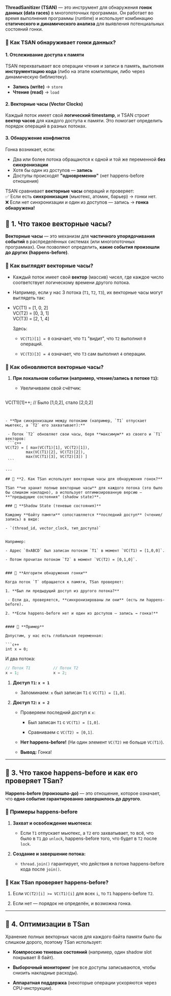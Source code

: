 **ThreadSanitizer (TSAN)** — это инструмент для обнаружения **гонок данных (data races)** в многопоточных программах. Он работает во время выполнения программы (runtime) и использует комбинацию **статического и динамического анализа** для выявления потенциальных состояний гонки.  

### 🔹 **Как TSAN обнаруживает гонки данных?**  

#### 1. **Отслеживание доступа к памяти**  
TSAN перехватывает все операции чтения и записи в память, выполняя **инструментацию кода** (либо на этапе компиляции, либо через динамическую библиотеку).  
- **Запись (write)** → `store`  
- **Чтение (read)** → `load`  

#### 2. **Векторные часы (Vector Clocks)**  
Каждый поток имеет свой **логический timestamp**, и TSAN строит **вектор часов** для каждого доступа к памяти. Это помогает определить порядок операций в разных потоках.  

#### 3. **Обнаружение конфликтов**  
Гонка возникает, если:  
- Два или более потока обращаются к одной и той же переменной **без синхронизации**
- Хотя бы один из доступов — **запись**  
- Доступы происходят **"одновременно"** (нет happens-before отношения)  

TSAN сравнивает **векторные часы** операций и проверяет:  
✅ Если есть **синхронизация** (мьютекс, атомик, барьер) → гонки нет.  
❌ Если нет синхронизации и один из доступов — запись → **гонка обнаружена!**  

## 🔹 **1. Что такое векторные часы?**

**Векторные часы** — это механизм для **частичного упорядочивания событий** в распределённых системах (или многопоточных программах). Они позволяют определить, **какие события произошли до других (happens-before)**.

### 🔸 **Как выглядят векторные часы?**

- Каждый поток имеет свой **вектор** (массив) чисел, где каждое число соответствует логическому времени другого потока.
    
- Например, если у нас 3 потока (`T1`, `T2`, `T3`), их векторные часы могут выглядеть так:
    

- VC(T1) = [1, 0, 2]  
    VC(T2) = [0, 3, 1]  
    VC(T3) = [2, 1, 4]  
    
    Здесь:
    
    - `VC(T1)[1] = 0` означает, что `T1` "видит", что `T2` выполнил `0` операций.
        
    - `VC(T3)[3] = 4` означает, что `T3` сам выполнил `4` операции.
        

### 🔸 **Как обновляются векторные часы?**

1. **При локальном событии (например, чтение/запись в потоке `T1`):**
    
    - Увеличиваем свой счётчик:
    ```c++
  VC(T1)[1]++;  // Было [1,0,2], стало [2,0,2]  
   ```

        
- **При синхронизации между потоками (например, `T1` отпускает мьютекс, а `T2` его захватывает):**
    
    - Поток `T2` обновляет свои часы, беря **максимум** из своего и `T1` векторов:
    ```c++
   VC(T2) = [ max(VC(T1)[1], VC(T2)[1]), 
            max(VC(T1)[2], VC(T2)[2]), 
            max(VC(T1)[3], VC(T2)[3]) ] 
    ```
  
---

## 🔹 **2. Как TSan использует векторные часы для обнаружения гонок?**

TSan **не хранит полные векторные часы** для каждого потока (это было бы слишком накладно), а использует оптимизированную версию — **"предыдущие состояния" (shadow state)**.

### 🔸 **Shadow State (теневые состояния)**

Каждому **байту памяти** сопоставляется **последний доступ** (чтение/запись) в виде:

- `(thread_id, vector_clock, тип_доступа)`
    

Например:

- Адрес `0xABCD` был записан потоком `T1` в момент `VC(T1) = [1,0,0]`.
    
- Потом прочитан потоком `T2` в момент `VC(T2) = [0,1,0]`.
    

### 🔸 **Алгоритм обнаружения гонки**

Когда поток `T` обращается к памяти, TSan проверяет:

1. **Был ли предыдущий доступ из другого потока?**
    
    - Если да, проверяется, **синхронизированы ли они** (есть ли happens-before).
        
2. **Если happens-before нет и один из доступов — запись → гонка!**
    

#### 📌 **Пример**

Допустим, у нас есть глобальная переменная:

```c++
int x = 0;
```

И два потока:

```c++
// Поток T1          // Поток T2
x = 1;               x = 2;
```

1. **Доступ `T1`: `x = 1`**
    
    - Запоминаем: `x` был записан `T1` с `VC(T1) = [1,0]`.
        
2. **Доступ `T2`: `x = 2`**
    
    - Проверяем последний доступ к `x`:
        
        - Был записан `T1` с `VC(T1) = [1,0]`.
            
        - Сравниваем с `VC(T2) = [0,1]`.
            
    - **Нет happens-before!** (Ни один элемент `VC(T2)` не больше `VC(T1)`).
        
    - **Вывод:** Гонка!
        

---

## 🔹 **3. Что такое happens-before и как его проверяет TSan?**

**Happens-before (произошло-до)** — это отношение, которое означает, что **одно событие гарантированно завершилось до другого**.

### 🔸 **Примеры happens-before**

1. **Захват и освобождение мьютекса:**
    
    - Если `T1` отпускает мьютекс, а `T2` его захватывает, то всё, что было в `T1` до `unlock`, happens-before того, что будет в `T2` после `lock`.
        
2. **Создание и завершение потока:**
    
    - `thread.join()` гарантирует, что действия в потоке happens-before кода после `join()`.
        

### 🔸 **Как TSan проверяет happens-before?**

1. Если `VC(T2)[i] >= VC(T1)[i]` для всех `i`, то `T1` happens-before `T2`.
    
2. Если нет — порядок не определён, и возможна гонка.
    

---

## 🔹 **4. Оптимизации в TSan**

Хранение полных векторных часов для каждого байта памяти было бы слишком дорого, поэтому TSan использует:

- **Компрессию теневых состояний** (например, один shadow slot покрывает 8 байт).
    
- **Выборочный мониторинг** (не все доступы записываются, чтобы снизить накладные расходы).
    
- **Аппаратная поддержка** (некоторые операции ускоряются через CPU-инструкции).